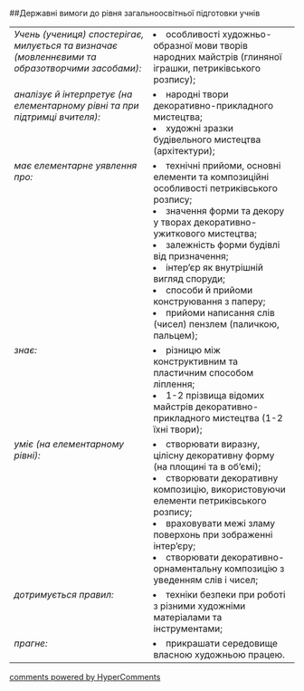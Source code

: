 <div id="hypercomments_widget" class="js-hypercomments-widget invisible"></div>

##Державні вимоги до рівня загальноосвітньої підготовки учнів

<table>
<tbody>
<tr>
<td style="vertical-align:top !important;">
<i>Учень (учениця) спостерігає, милується та визначає (мовленнєвими та образотворчими засобами):</i><br>
</td>
<td>
<li>особливості художньо-образної мови творів народних майстрів (глиняної іграшки, петриківського розпису);</li>
</td>
</tr>
<tr>
<td style="vertical-align:top !important;">
<i>аналізує й інтерпретує  (на елементарному рівні та при підтримці вчителя):</i><br>
</td>
<td>
<li>народні твори декоративно-прикладного мистецтва;</li>
<li>художні зразки будівельного мистецтва (архітектури);</li>
</td>
</tr>
<tr>
<td style="vertical-align:top !important;">
<i>має елементарне уявлення про:</i><br>
</td>
<td>
<li>технічні прийоми, основні елементи та композиційні особливості петриківського розпису;</li>
<li>значення форми та декору у творах декоративно-ужиткового мистецтва;</li>
<li>залежність форми будівлі від призначення;</li>
<li>інтер’єр як внутрішній вигляд споруди;</li>
<li>способи й прийоми конструювання з паперу;</li>
<li>прийоми написання слів (чисел) пензлем (паличкою, пальцем);</li>
</td>
</tr>
<tr>
<td style="vertical-align:top !important;">
<i>знає:</i><br>
</td>
<td>
<li>різницю між конструктивним та пластичним способом ліплення;</li>
<li>1-2 прізвища відомих майстрів декоративно-прикладного мистецтва (1-2 їхні твори);</li>
</td>
</tr>
<tr>
<td style="vertical-align:top !important;">
<i>уміє (на елементарному рівні):</i><br>
</td>
<td>
<li>створювати виразну, цілісну декоративну форму (на площині та в об’ємі);</li>
<li>створювати декоративну композицію, використовуючи елементи петриківського розпису;</li>
<li>враховувати межі зламу поверхонь при зображенні інтер’єру;</li>
<li>створювати декоративно-орнаментальну композицію з уведенням слів і чисел;</li>
</td>
</tr>
<tr>
<td style="vertical-align:top !important;">
<i>дотримується правил:</i><br>
</td>
<td>
<li>техніки безпеки при роботі з різними художніми матеріалами та інструментами;</li>
</td>
</tr>
<tr>
<td style="vertical-align:top !important;">
<i>прагне:</i><br>
</td>
<td>
<li>прикрашати середовище власною художньою працею.</li>
</td>
</tr>
</tbody>
</table>


<div class="js-hypercomments-container">
    <a href="http://hypercomments.com" class="hc-link" title="comments widget">comments powered by HyperComments</a>
</div>